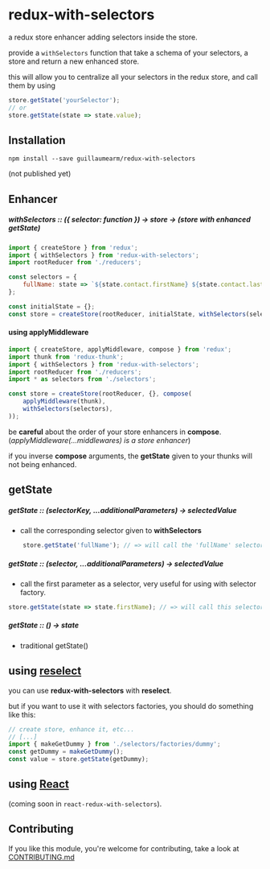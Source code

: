 # redux-with-selectors

a redux store enhancer adding selectors inside the store.


provide a `withSelectors` function that take a schema of your selectors, a store and return a new enhanced store.

this will allow you to centralize all your selectors in the redux store, and call them by using
```js
store.getState('yourSelector');
// or
store.getState(state => state.value);
```

## Installation
```
npm install --save guillaumearm/redux-with-selectors
```
(not published yet)

## Enhancer

##### withSelectors :: ({ selector: function }) -> store -> (store with enhanced getState)

```js
import { createStore } from 'redux';
import { withSelectors } from 'redux-with-selectors';
import rootReducer from './reducers';

const selectors = {
    fullName: state => `${state.contact.firstName} ${state.contact.lastName}`;
};

const initialState = {};
const store = createStore(rootReducer, initialState, withSelectors(selectors));
```

#### using applyMiddleware
```js
import { createStore, applyMiddleware, compose } from 'redux';
import thunk from 'redux-thunk';
import { withSelectors } from 'redux-with-selectors';
import rootReducer from './reducers';
import * as selectors from './selectors';

const store = createStore(rootReducer, {}, compose(
    applyMiddleware(thunk),
    withSelectors(selectors),
));
```
be __careful__ about the order of your store enhancers in __compose__.
(_applyMiddleware(...middlewares) is a store enhancer_)

if you inverse __compose__ arguments, the __getState__ given to your thunks will not being enhanced.

## getState
##### getState :: (selectorKey, ...additionalParameters) -> selectedValue
- call the corresponding selector given to __withSelectors__

```js
    store.getState('fullName'); // => will call the 'fullName' selector, given to the store.
```

##### getState :: (selector, ...additionalParameters) -> selectedValue
- call the first parameter as a selector, very useful for using with selector factory.
```js
store.getState(state => state.firstName); // => will call this selector
```

##### getState :: () -> state
- traditional getState()

## using [reselect](https://github.com/reactjs/reselect)
you can use __redux-with-selectors__ with __reselect__.

but if you want to use it with selectors factories,
you should do something like this:
```js
// create store, enhance it, etc...
// [...]
import { makeGetDummy } from './selectors/factories/dummy';
const getDummy = makeGetDummy();
const value = store.getState(getDummy);
```

## using [React](https://facebook.github.io/react/)
(coming soon in `react-redux-with-selectors`).

## Contributing
If you like this module, you're welcome for contributing,
take a look at [CONTRIBUTING.md](https://github.com/guillaumearm/redux-with-selectors/blob/master/CONTRIBUTING.md)
